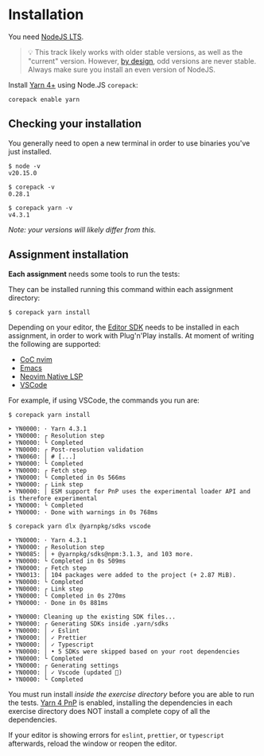 # Installation

You need [NodeJS LTS](https://nodejs.org/en).

> 💡 This track likely works with older stable versions, as well as the "current" version.
> However, [by design](https://github.com/nodejs/release#release-schedule), odd versions are never stable.
> Always make sure you install an even version of NodeJS.

Install [Yarn 4+](https://yarnpkg.com/getting-started/install) using Node.JS `corepack`:

```shell
corepack enable yarn
```

## Checking your installation

You generally need to open a new terminal in order to use binaries you've just installed.

```shell
$ node -v
v20.15.0

$ corepack -v
0.28.1

$ corepack yarn -v
v4.3.1
```

_Note: your versions will likely differ from this._

## Assignment installation

**Each assignment** needs some tools to run the tests:

They can be installed running this command within each assignment directory:

```bash
$ corepack yarn install
```

Depending on your editor, the [Editor SDK](https://yarnpkg.com/getting-started/editor-sdks) needs to be installed in each assignment, in order to work with Plug'n'Play installs.
At moment of writing the following are supported:

- [CoC nvim](https://yarnpkg.com/getting-started/editor-sdks#coc-nvim)
- [Emacs](https://yarnpkg.com/getting-started/editor-sdks#emacs)
- [Neovim Native LSP](https://yarnpkg.com/getting-started/editor-sdks#neovim-native-lsp)
- [VSCode](https://yarnpkg.com/getting-started/editor-sdks#vscode)

For example, if using VSCode, the commands you run are:

```shell
$ corepack yarn install

➤ YN0000: · Yarn 4.3.1
➤ YN0000: ┌ Resolution step
➤ YN0000: └ Completed
➤ YN0000: ┌ Post-resolution validation
➤ YN0060: │ # [...]
➤ YN0000: └ Completed
➤ YN0000: ┌ Fetch step
➤ YN0000: └ Completed in 0s 566ms
➤ YN0000: ┌ Link step
➤ YN0000: │ ESM support for PnP uses the experimental loader API and is therefore experimental
➤ YN0000: └ Completed
➤ YN0000: · Done with warnings in 0s 768ms

$ corepack yarn dlx @yarnpkg/sdks vscode

➤ YN0000: · Yarn 4.3.1
➤ YN0000: ┌ Resolution step
➤ YN0085: │ + @yarnpkg/sdks@npm:3.1.3, and 103 more.
➤ YN0000: └ Completed in 0s 509ms
➤ YN0000: ┌ Fetch step
➤ YN0013: │ 104 packages were added to the project (+ 2.87 MiB).
➤ YN0000: └ Completed
➤ YN0000: ┌ Link step
➤ YN0000: └ Completed in 0s 270ms
➤ YN0000: · Done in 0s 881ms

➤ YN0000: Cleaning up the existing SDK files...
➤ YN0000: ┌ Generating SDKs inside .yarn/sdks
➤ YN0000: │ ✓ Eslint
➤ YN0000: │ ✓ Prettier
➤ YN0000: │ ✓ Typescript
➤ YN0000: │ • 5 SDKs were skipped based on your root dependencies
➤ YN0000: └ Completed
➤ YN0000: ┌ Generating settings
➤ YN0000: │ ✓ Vscode (updated 🔼)
➤ YN0000: └ Completed
```

You must run install _inside the exercise directory_ before you are able to run the tests.
[Yarn 4 PnP](https://yarnpkg.com/features/pnp/) is enabled, installing the dependencies in each exercise directory does NOT install a complete copy of all the dependencies.

If your editor is showing errors for `eslint`, `prettier`, or `typescript` afterwards, reload the window or reopen the editor.
